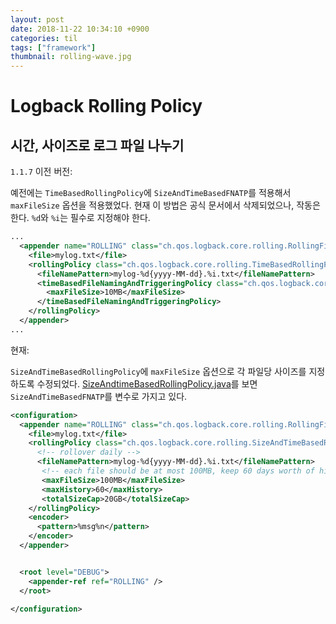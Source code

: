 ```yaml
---
layout: post
date: 2018-11-22 10:34:10 +0900
categories: til
tags: ["framework"]
thumbnail: rolling-wave.jpg
---
```


# Logback Rolling Policy

## 시간, 사이즈로 로그 파일 나누기

`1.1.7` 이전 버전:

예전에는 `TimeBasedRollingPolicy`에 `SizeAndTimeBasedFNATP`를 적용해서 `maxFileSize` 옵션을 적용했었다. 현재 이 방법은 공식 문서에서 삭제되었으나, 작동은 한다. `%d`와 `%i`는 필수로 지정해야 한다.

```xml
...
  <appender name="ROLLING" class="ch.qos.logback.core.rolling.RollingFileAppender">
    <file>mylog.txt</file>
    <rollingPolicy class="ch.qos.logback.core.rolling.TimeBasedRollingPolicy">
      <fileNamePattern>mylog-%d{yyyy-MM-dd}.%i.txt</fileNamePattern>
      <timeBasedFileNamingAndTriggeringPolicy class="ch.qos.logback.core.rolling.SizeAndTimeBasedFNATP">
        <maxFileSize>10MB</maxFileSize>
      </timeBasedFileNamingAndTriggeringPolicy>
    </rollingPolicy>
  </appender>
...
```

현재:

`SizeAndTimeBasedRollingPolicy`에 `maxFileSize` 옵션으로 각 파일당 사이즈를 지정하도록 수정되었다. [SizeAndtimeBasedRollingPolicy.java](https://github.com/qos-ch/logback/blob/master/logback-core/src/main/java/ch/qos/logback/core/rolling/SizeAndTimeBasedRollingPolicy.java)를 보면 `SizeAndTimeBasedFNATP`를 변수로 가지고 있다.

```xml
<configuration>
  <appender name="ROLLING" class="ch.qos.logback.core.rolling.RollingFileAppender">
    <file>mylog.txt</file>
    <rollingPolicy class="ch.qos.logback.core.rolling.SizeAndTimeBasedRollingPolicy">
      <!-- rollover daily -->
      <fileNamePattern>mylog-%d{yyyy-MM-dd}.%i.txt</fileNamePattern>
       <!-- each file should be at most 100MB, keep 60 days worth of history, but at most 20GB -->
       <maxFileSize>100MB</maxFileSize>
       <maxHistory>60</maxHistory>
       <totalSizeCap>20GB</totalSizeCap>
    </rollingPolicy>
    <encoder>
      <pattern>%msg%n</pattern>
    </encoder>
  </appender>


  <root level="DEBUG">
    <appender-ref ref="ROLLING" />
  </root>

</configuration>
```
